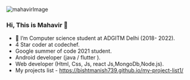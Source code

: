 ![mahavirImage](https://user-images.githubusercontent.com/44024089/177078883-ad9bdfea-1ab2-46d5-8673-65b3c92d0c31.jpg)

### Hi, This is Mahavir 👋

 
- 🔭 I’m Computer science student at ADGITM Delhi (2018- 2022).
- 4 Star coder at codechef.
- Google summer of code 2021 student.
- Android developer (java / flutter ).
- Web developer (Html, Css, Js, react Js,MongoDb,Node.js).
- My projects list - https://bishtmanish739.github.io/my-project-list1/  

<!--
**bishtmanish739/bishtmanish739** is a ✨ _special_ ✨ repository because its `README.md` (this file) appears on your GitHub profile.

Here are some ideas to get you started:

- 🔭 I’m currently working on ...
- 🌱 I’m currently learning ...
- 👯 I’m looking to collaborate on ...
- 🤔 I’m looking for help with ...
- 💬 Ask me about ...
- 📫 How to reach me: ...
- 😄 Pronouns: ...
- ⚡ Fun fact: ...
-->
